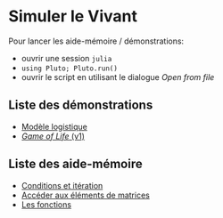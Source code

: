 # Simuler le Vivant

Pour lancer les aide-mémoire / démonstrations:

- ouvrir une session `julia`
- `using Pluto; Pluto.run()`
- ouvrir le script en utilisant le dialogue *Open from file*

## Liste des démonstrations

- [Modèle logistique](demonstrations/01_logistique.jl)
- [*Game of Life* (v1)](demonstrations/02_gameoflife.jl)

## Liste des aide-mémoire

- [Conditions et itération](aidememoire/01_conditions.jl)
- [Accéder aux éléments de matrices](aidememoire/02_indexing.jl)
- [Les fonctions](aidememoire/03_fonctions.jl)
